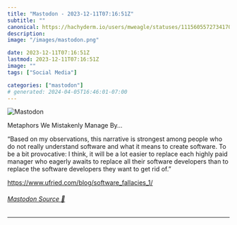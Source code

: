 ```yaml
---
title: "Mastodon - 2023-12-11T07:16:51Z"
subtitle: ""
canonical: https://hachyderm.io/users/mweagle/statuses/111560557273417094
description:
image: "/images/mastodon.png"

date: 2023-12-11T07:16:51Z
lastmod: 2023-12-11T07:16:51Z
image: ""
tags: ["Social Media"]

categories: ["mastodon"]
# generated: 2024-04-05T16:46:01-07:00
---
```

![Mastodon](/images/mastodon.png)

<p>Metaphors We Mistakenly Manage By…</p><p>“Based on my observations, this narrative is strongest among people who do not really understand software and what it means to create software. To be a bit provocative: I think, it will be a lot easier to replace each highly paid manager who eagerly awaits to replace all their software developers than to replace the software developers they want to get rid of.”</p><p><a href="https://www.ufried.com/blog/software_fallacies_1/" target="_blank" rel="nofollow noopener noreferrer" translate="no"><span class="invisible">https://www.</span><span class="ellipsis">ufried.com/blog/software_falla</span><span class="invisible">cies_1/</span></a></p>


###### [Mastodon Source 🐘](https://hachyderm.io/@mweagle/111560557273417094)

___
